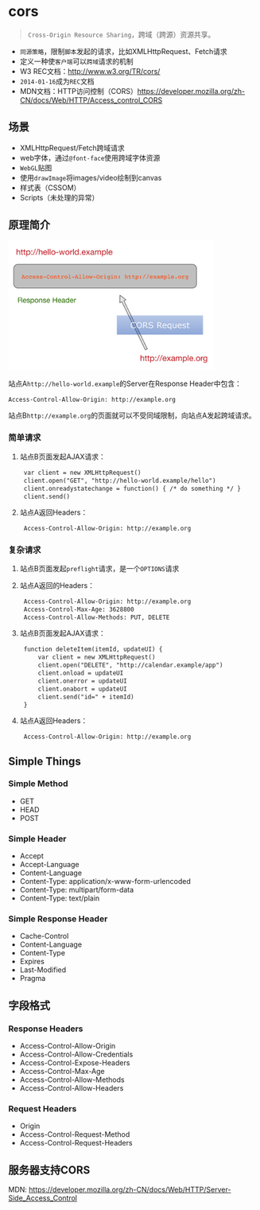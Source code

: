 # cors

> `Cross-Origin Resource Sharing`，跨域（跨源）资源共享。

* `同源策略`，限制`脚本`发起的请求，比如XMLHttpRequest、Fetch请求
* 定义一种使`客户端`可以`跨域`请求的机制
* W3 REC文档：<http://www.w3.org/TR/cors/>
* `2014-01-16`成为`REC`文档
* MDN文档：HTTP访问控制（CORS）<https://developer.mozilla.org/zh-CN/docs/Web/HTTP/Access_control_CORS>


## 场景

* XMLHttpRequest/Fetch跨域请求
* web字体，通过`@font-face`使用跨域字体资源
* `WebGL`贴图
* 使用`drawImage`将images/video绘制到canvas
* 样式表（CSSOM）
* Scripts（未处理的异常）


## 原理简介

 <img src="./img/cors.png" height="260">

站点A`http://hello-world.example`的Server在Response Header中包含：

    Access-Control-Allow-Origin: http://example.org

站点B`http://example.org`的页面就可以不受同域限制，向站点A发起跨域请求。


### 简单请求

1. 站点B页面发起AJAX请求：

        var client = new XMLHttpRequest()
        client.open("GET", "http://hello-world.example/hello")
        client.onreadystatechange = function() { /* do something */ }
        client.send()


2. 站点A返回Headers：

        Access-Control-Allow-Origin: http://example.org


### 复杂请求

1. 站点B页面发起`preflight`请求，是一个`OPTIONS`请求
2. 站点A返回的Headers：

        Access-Control-Allow-Origin: http://example.org
        Access-Control-Max-Age: 3628800
        Access-Control-Allow-Methods: PUT, DELETE

3. 站点B页面发起AJAX请求：

        function deleteItem(itemId, updateUI) {
            var client = new XMLHttpRequest()
            client.open("DELETE", "http://calendar.example/app")
            client.onload = updateUI
            client.onerror = updateUI
            client.onabort = updateUI
            client.send("id=" + itemId)
        }

4. 站点A返回Headers：

        Access-Control-Allow-Origin: http://example.org






## Simple Things

### Simple Method

* GET
* HEAD
* POST

### Simple Header

* Accept
* Accept-Language
* Content-Language
* Content-Type: application/x-www-form-urlencoded
* Content-Type: multipart/form-data 
* Content-Type: text/plain


### Simple Response Header

* Cache-Control
* Content-Language
* Content-Type
* Expires
* Last-Modified
* Pragma



## 字段格式

### Response Headers

* Access-Control-Allow-Origin
* Access-Control-Allow-Credentials
* Access-Control-Expose-Headers
* Access-Control-Max-Age
* Access-Control-Allow-Methods
* Access-Control-Allow-Headers

### Request Headers

* Origin
* Access-Control-Request-Method
* Access-Control-Request-Headers



## 服务器支持CORS

MDN: <https://developer.mozilla.org/zh-CN/docs/Web/HTTP/Server-Side_Access_Control>






